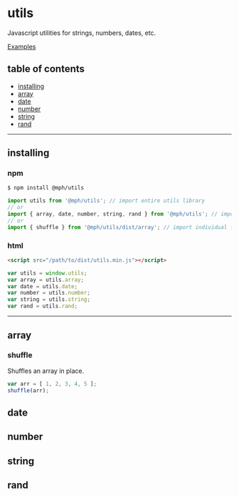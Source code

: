 # utils

Javascript utilities for strings, numbers, dates, etc.

[Examples](./examples.html)

## table of contents

- [installing](#installing)
- [array](#array)
- [date](#date)
- [number](#number)
- [string](#string)
- [rand](#rand)

* * *

## installing

### npm

```bash
$ npm install @mph/utils
```

```js
import utils from '@mph/utils'; // import entire utils library
// or
import { array, date, number, string, rand } from '@mph/utils'; // import sub libraries
// or
import { shuffle } from '@mph/utils/dist/array'; // import individual functions
```

### html

```html
<script src="/path/to/dist/utils.min.js"></script>
```

```js
var utils = window.utils;
var array = utils.array;
var date = utils.date;
var number = utils.number;
var string = utils.string;
var rand = utils.rand;
```

* * *

## array

### shuffle

Shuffles an array in place.

```js
var arr = [ 1, 2, 3, 4, 5 ];
shuffle(arr);
```

## date

## number

## string

## rand
